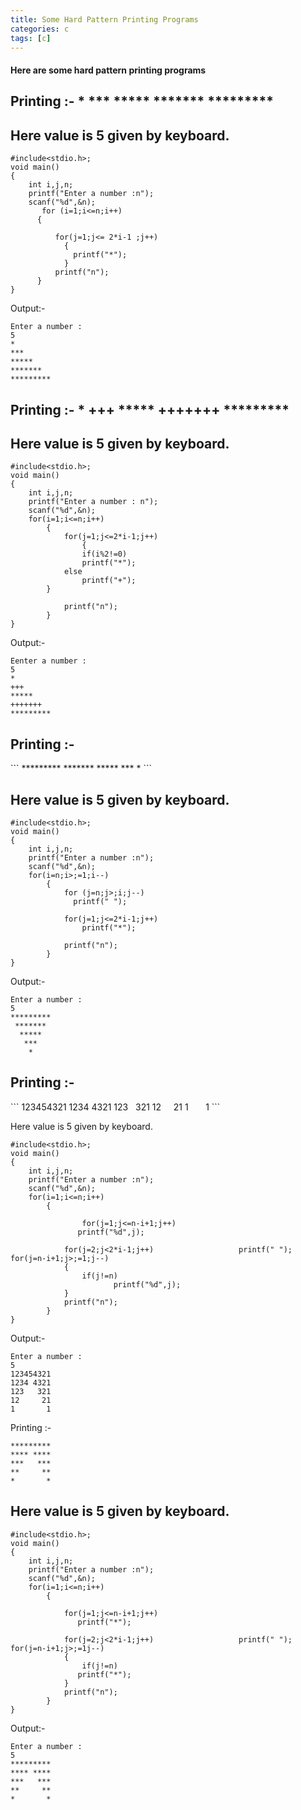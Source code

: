```yaml
---
title: Some Hard Pattern Printing Programs
categories: c
tags: [c]
---
```


<h4>Here are some hard pattern printing programs</h4>

<h2>Printing :-
*
***
*****
*******
*********</h2>

## Here value is 5 given by keyboard.

```
#include<stdio.h>;
void main()
{
	int i,j,n;
	printf("Enter a number :n");
	scanf("%d",&n);
       for (i=1;i<=n;i++)
	  {

		  for(j=1;j<= 2*i-1 ;j++)
		    {
		      printf("*");
		    }
		  printf("n");
	  }
}
```

Output:-

```
Enter a number :
5
*
***
*****
*******
*********
```

<h2>Printing :-
*
+++
*****
+++++++
*********</h2>

## Here value is 5 given by keyboard.

```
#include<stdio.h>;
void main()
{
	int i,j,n;
	printf("Enter a number : n");
	scanf("%d",&n);
	for(i=1;i<=n;i++)
		{
			for(j=1;j<=2*i-1;j++)
				{
				if(i%2!=0)
				printf("*");
			else
				printf("+");
		}

			printf("n");
		}
}
```

Output:-
```
Eenter a number :
5
*
+++
*****
+++++++
*********
```


<h2>Printing :-</h2>
```
*********
 *******
  *****
   ***
    *
```

## Here value is 5 given by keyboard.

```
#include<stdio.h>;
void main()
{
	int i,j,n;
	printf("Enter a number :n");
	scanf("%d",&n);
	for(i=n;i>;=1;i--)
		{
			for (j=n;j>;i;j--)
			  printf(" ");

			for(j=1;j<=2*i-1;j++)
				printf("*");

			printf("n");
		}
}
```

Output:-
```
Enter a number :
5
*********
 *******
  *****
   ***
    *
```

<h2>Printing :-</h2>
```
123454321
1234 4321
123   321
12     21
1       1
```

Here value is 5 given by keyboard.
```
#include<stdio.h>;
void main()
{
	int i,j,n;
	printf("Enter a number :n");
	scanf("%d",&n);
	for(i=1;i<=n;i++)
		{

		        for(j=1;j<=n-i+1;j++)
			   printf("%d",j);

			for(j=2;j<2*i-1;j++)  		           printf(" ");  			for(j=n-i+1;j>;=1;j--)
			{
				if(j!=n)
	         		   printf("%d",j);
			}
			printf("n");
		}
}
```

Output:-
```
Enter a number :
5
123454321
1234 4321
123   321
12     21
1       1
```

Printing :-

```
*********
**** ****
***   ***
**     **
*       *
```

## Here value is 5 given by keyboard.

```
#include<stdio.h>;
void main()
{
	int i,j,n;
	printf("Enter a number :n");
	scanf("%d",&n);
	for(i=1;i<=n;i++)
		{

			for(j=1;j<=n-i+1;j++)
			   printf("*");

			for(j=2;j<2*i-1;j++)  		           printf(" ");  			for(j=n-i+1;j>;=1j--)
			{
				if(j!=n)
			   printf("*");
			}
			printf("n");
		}
}
```

Output:-

```
Enter a number :
5
*********
**** ****
***   ***
**     **
*       *
```
